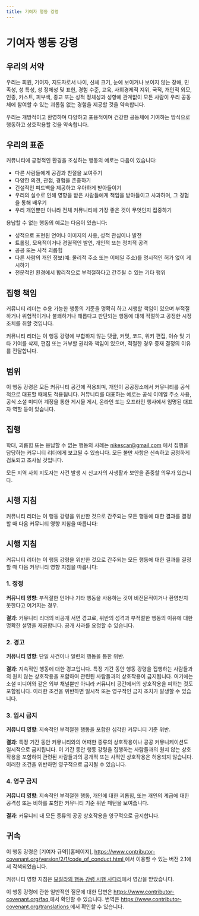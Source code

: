 ```yaml
---
title: 기여자 행동 강령
---
```



# 기여자 행동 강령

## 우리의 서약

우리는 회원, 기여자, 지도자로서 나이, 신체 크기, 눈에 보이거나 보이지 않는 장애, 민족성, 성 특성, 성 정체성 및 표현, 경험 수준, 교육, 사회경제적 지위, 국적, 개인적 외모, 인종, 카스트, 피부색, 종교 또는 성적 정체성과 성향에 관계없이 모든 사람이 우리 공동체에 참여할 수 있는 괴롭힘 없는 경험을 제공할 것을 약속합니다.

우리는 개방적이고 환영하며 다양하고 포용적이며 건강한 공동체에 기여하는 방식으로 행동하고 상호작용할 것을 약속합니다.

## 우리의 표준

커뮤니티에 긍정적인 환경을 조성하는 행동의 예로는 다음이 있습니다:

* 다른 사람들에게 공감과 친절을 보여주기
* 다양한 의견, 관점, 경험을 존중하기
* 건설적인 피드백을 제공하고 우아하게 받아들이기
* 우리의 실수로 인해 영향을 받은 사람들에게 책임을 받아들이고 사과하며, 그 경험을 통해 배우기
* 우리 개인뿐만 아니라 전체 커뮤니티에 가장 좋은 것이 무엇인지 집중하기

용납할 수 없는 행동의 예로는 다음이 있습니다:

* 성적으로 표현된 언어나 이미지의 사용, 성적 관심이나 발전
* 트롤링, 모욕적이거나 경멸적인 발언, 개인적 또는 정치적 공격
* 공공 또는 사적 괴롭힘
* 다른 사람의 개인 정보(예: 물리적 주소 또는 이메일 주소)를 명시적인 허가 없이 게시하기
* 전문적인 환경에서 합리적으로 부적절하다고 간주될 수 있는 기타 행위

## 집행 책임

커뮤니티 리더는 수용 가능한 행동의 기준을 명확히 하고 시행할 책임이 있으며 부적절하거나 위협적이거나 불쾌하거나 해롭다고 판단되는 행동에 대해 적절하고 공정한 시정 조치를 취할 것입니다.

커뮤니티 리더는 이 행동 강령에 부합하지 않는 댓글, 커밋, 코드, 위키 편집, 이슈 및 기타 기여를 삭제, 편집 또는 거부할 권리와 책임이 있으며, 적절한 경우 중재 결정의 이유를 전달합니다.

## 범위

이 행동 강령은 모든 커뮤니티 공간에 적용되며, 개인이 공공장소에서 커뮤니티를 공식적으로 대표할 때에도 적용됩니다. 커뮤니티를 대표하는 예로는 공식 이메일 주소 사용, 공식 소셜 미디어 계정을 통한 게시물 게시, 온라인 또는 오프라인 행사에서 임명된 대표자 역할 등이 있습니다.

## 집행

학대, 괴롭힘 또는 용납할 수 없는 행동의 사례는 nikescar@gmail.com 에서 집행을 담당하는 커뮤니티 리더에게 보고될 수 있습니다. 모든 불만 사항은 신속하고 공정하게 검토되고 조사될 것입니다.

모든 지역 사회 지도자는 사건 발생 시 신고자의 사생활과 보안을 존중할 의무가 있습니다.

## 시행 지침

커뮤니티 리더는 이 행동 강령을 위반한 것으로 간주되는 모든 행동에 대한 결과를 결정할 때 다음 커뮤니티 영향 지침을 따릅니다:

## 시행 지침

커뮤니티 리더는 이 행동 강령을 위반한 것으로 간주되는 모든 행동에 대한 결과를 결정할 때 다음 커뮤니티 영향 지침을 따릅니다:

### 1. 정정

**커뮤니티 영향**: 부적절한 언어나 기타 행동을 사용하는 것이 비전문적이거나 환영받지 못한다고 여겨지는 경우.

**결과**: 커뮤니티 리더의 비공개 서면 경고로, 위반의 성격과 부적절한 행동의 이유에 대한 명확한 설명을 제공합니다. 공개 사과를 요청할 수 있습니다.

### 2. 경고

**커뮤니티 영향**: 단일 사건이나 일련의 행동을 통한 위반.

**결과**: 지속적인 행동에 대한 경고입니다. 특정 기간 동안 행동 강령을 집행하는 사람들과의 원치 않는 상호작용을 포함하여 관련된 사람들과의 상호작용이 금지됩니다. 여기에는 소셜 미디어와 같은 외부 채널뿐만 아니라 커뮤니티 공간에서의 상호작용을 피하는 것도 포함됩니다. 이러한 조건을 위반하면 일시적 또는 영구적인 금지 조치가 발생할 수 있습니다.

### 3. 임시 금지

**커뮤니티 영향**: 지속적인 부적절한 행동을 포함한 심각한 커뮤니티 기준 위반.

**결과**: 특정 기간 동안 커뮤니티와의 어떠한 종류의 상호작용이나 공공 커뮤니케이션도 일시적으로 금지됩니다. 이 기간 동안 행동 강령을 집행하는 사람들과의 원치 않는 상호작용을 포함하여 관련된 사람들과의 공개적 또는 사적인 상호작용은 허용되지 않습니다. 이러한 조건을 위반하면 영구적으로 금지될 수 있습니다.

### 4. 영구 금지

**커뮤니티 영향**: 지속적인 부적절한 행동, 개인에 대한 괴롭힘, 또는 개인의 계급에 대한 공격성 또는 비하를 포함한 커뮤니티 기준 위반 패턴을 보여줍니다.

**결과**: 커뮤니티 내 모든 종류의 공공 상호작용을 영구적으로 금지합니다.

## 귀속

이 행동 강령은 [기여자 규약][홈페이지], [https://www.contributor-covenant.org/version/2/1/code_of_conduct.html ][v2.1]에서 이용할 수 있는 버전 2.1에서 각색되었습니다.

커뮤니티 영향 지침은 [모질라의 행동 강령 시행 사다리][모질라 CoC]에서 영감을 받았습니다.

이 행동 강령에 관한 일반적인 질문에 대한 답변은 [https://www.contributor-covenant.org/faq ][FAQ]에서 확인할 수 있습니다. 번역은 [https://www.contributor-covenant.org/translations ][transl]에서 확인할 수 있습니다.

[homepage]: https://www.contributor-covenant.org
[v2.1]: https://www.contributor-covenant.org/version/2/1/code_of_conduct.html
[모질라 CoC]: https://github.com/mozilla/diversity
[FAQ]: https://www.contributor-covenant.org/faq
[transl]: https://www.contributor-covenant.org/translations

